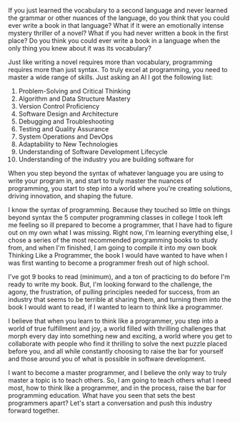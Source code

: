If you just learned the vocabulary to a second language and never learned the grammar or other nuances of the language, do you think that you could ever write a book in that language? What if it were an emotionally intense mystery thriller of a novel? What if you had never written a book in the first place? Do you think you could ever write a book in a language when the only thing you knew about it was its vocabulary? 

Just like writing a novel requires more than vocabulary, programming requires more than just syntax. To truly excel at programming, you need to master a wide range of skills. Just asking an AI I got the following list:

1. Problem-Solving and Critical Thinking
2. Algorithm and Data Structure Mastery
3. Version Control Proficiency
4. Software Design and Architecture
5. Debugging and Troubleshooting
6. Testing and Quality Assurance
7. System Operations and DevOps
8. Adaptability to New Technologies
9. Understanding of Software Development Lifecycle
10. Understanding of the industry you are building software for

When you step beyond the syntax of whatever language you are using to write your program in, and start to truly master the nuances of programming, you start to step into a world where you're creating solutions, driving innovation, and shaping the future. 

I know the syntax of programming. Because they touched so little on things beyond syntax the 5 computer programming classes in college I took left me feeling so ill prepared to become a programmer, that I have had to figure out on my own what I was missing.  Right now, I'm learning everything else, I chose a series of the most recommended programming books to study from, and when I'm finished, I am going to compile it into my own book Thinking Like a Programmer, the book I would have wanted to have when I was first wanting to become a programmer fresh out of high school. 

I've got 9 books to read (minimum), and a ton of practicing to do before I'm ready to write my book. But, I'm looking forward to the challenge, the agony, the frustration, of pulling principles needed for success, from an industry that seems to be terrible at sharing them, and turning them into the book I would want to read, if I wanted to learn to think like a programmer. 

I believe that when you learn to think like a programmer, you step into a world of true fulfillment and joy, a world filled with thrilling challenges that morph every day into something new and exciting, a world where you get to collaborate with people who find it thrilling to solve the next puzzle placed before you, and all while constantly choosing to raise the bar for yourself and those around you of what is possible in software development. 

I want to become a master programmer, and I believe the only way to truly master a topic is to teach others. So, I am going to teach others what I need most, how to think like a programmer, and in the process, raise the bar for programming education. What have you seen that sets the best programmers apart? Let's start a conversation and push this industry forward together.
